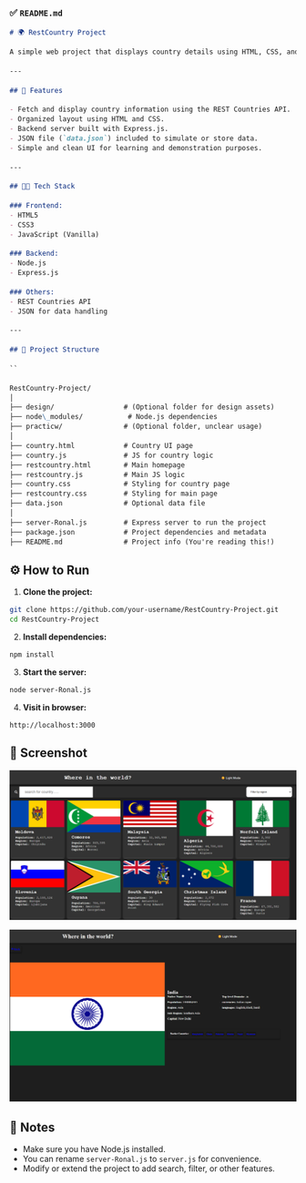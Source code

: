 
### ✅ `README.md`

```markdown
# 🌍 RestCountry Project

A simple web project that displays country details using HTML, CSS, and JavaScript. The backend is built with Node.js and Express to serve the static files.

---

## 🚀 Features

- Fetch and display country information using the REST Countries API.
- Organized layout using HTML and CSS.
- Backend server built with Express.js.
- JSON file (`data.json`) included to simulate or store data.
- Simple and clean UI for learning and demonstration purposes.

---

## 🧑‍💻 Tech Stack

### Frontend:
- HTML5
- CSS3
- JavaScript (Vanilla)

### Backend:
- Node.js
- Express.js

### Others:
- REST Countries API
- JSON for data handling

---

## 📁 Project Structure

``

RestCountry-Project/
│
├── design/                 # (Optional folder for design assets)
├── node\_modules/           # Node.js dependencies
├── practicw/               # (Optional folder, unclear usage)
│
├── country.html            # Country UI page
├── country.js              # JS for country logic
├── restcountry.html        # Main homepage
├── restcountry.js          # Main JS logic
├── country.css             # Styling for country page
├── restcountry.css         # Styling for main page
├── data.json               # Optional data file
│
├── server-Ronal.js         # Express server to run the project
├── package.json            # Project dependencies and metadata
├── README.md               # Project info (You're reading this!)
```


## ⚙️ How to Run

1. **Clone the project:**

```bash
git clone https://github.com/your-username/RestCountry-Project.git
cd RestCountry-Project
````

2. **Install dependencies:**

```bash
npm install
```

3. **Start the server:**

```bash
node server-Ronal.js
```

4. **Visit in browser:**

```
http://localhost:3000
```



## 📸 Screenshot

![Home page](./assets/all%20country.png)


![Country Card](./assets/country%20page.png)




## 📌 Notes

* Make sure you have Node.js installed.
* You can rename `server-Ronal.js` to `server.js` for convenience.
* Modify or extend the project to add search, filter, or other features.


